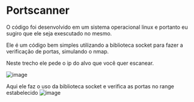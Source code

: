 # Portscanner

O código foi desenvolvido em um sistema operacional linux e portanto eu sugiro que ele seja exescutado no mesmo.

Ele é um código bem simples utilizando a biblioteca socket para fazer a verificação de portas, simulando o nmap.

Neste trecho ele pede o ip do alvo que você quer escanear.

![image](https://user-images.githubusercontent.com/82810317/136414514-6000b8de-9031-47a4-be44-adb43e005544.png)

Aqui ele faz o uso da biblioteca socket e verifica as portas no range estabelecido
![image](https://user-images.githubusercontent.com/82810317/136414731-5497f4a7-41b5-4b99-a38e-07d1f55b95da.png)
